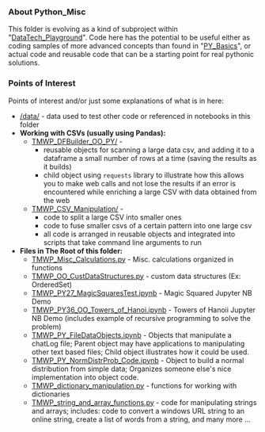 ### About Python_Misc

This folder is evolving as a kind of subproject within "[DataTech_Playground](https://github.com/TheMitchWorksPro/DataTech_Playground/)".  Code here has the potential to be useful either as coding samples of more advanced concepts than found in "[PY_Basics](../PY_Basics/)", or actual code and reusable code that can be a starting point for real pythonic solutions.

### Points of Interest
Points of interest and/or just some explanations of what is in here:

+ [/data/](./data/) - data used to test other code or referenced in notebooks in this folder
+ __Working with CSVs (usually using Pandas):__
  + [TMWP_DFBuilder_OO_PY/](./TMWP_DFBuilder_OO_PY/) - 
    + reusable objects for scanning a large data csv, and adding it to a dataframe a small number of rows at a time (saving the results as it builds)
    + child object using `requests` library to illustrate how this allows you to make web calls and not lose the results if an error is encountered while enriching a large CSV with data obtained from the web
  + [TMWP_CSV_Manipulation/](./TMWP_CSV_Manipulation/) - 
    + code to split a large CSV into smaller ones
    + code to fuse smaller csvs of a certain pattern into one large csv
    + all code is arranged in reusable objects and integrated into scripts that take command line arguments to run
+ __Files in The Root of this folder:__
  + [TMWP_Misc_Calculations.py](./TMWP_Misc_Calculations.py) - Misc. calculations organized in functions
  + [TMWP_OO_CustDataStructures.py](./TMWP_OO_CustDataStructures.py) - custom data structures (Ex: OrderedSet)
  + [TMWP_PY27_MagicSquaresTest.ipynb](./TMWP_PY27_MagicSquaresTest.ipynb) - Magic Squared Jupyter NB Demo
  + [TMWP_PY36_OO_Towers_of_Hanoi.ipynb](./TMWP_PY36_OO_Towers_of_Hanoi.ipynb) - Towers of Hanoii Jupyter NB Demo (includes example of recursive programming to solve the problem)
  + [TMWP_PY_FileDataObjects.ipynb](./TMWP_PY_FileDataObjects.ipynb) - Objects that manipulate a chatLog file; Parent object may have applications to manipulating other text based files; Child object illustrates how it could be used.
  + [TMWP_PY_NormDistrProb_Code.ipynb](./TMWP_PY_NormDistrProb_Code.ipynb) - Object to build a normal distribution from simple data; Organizes someone else's nice implementation into object code.
  + [TMWP_dictionary_manipulation.py](./TMWP_dictionary_manipulation.py) - functions for working with dictionaries
  + [TMWP_string_and_array_functions.py](./TMWP_string_and_array_functions.py) - code for manipulating strings and arrays; includes: code to convert a windows URL string to an online string, create a list of words from a string, and many more ...
